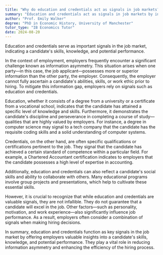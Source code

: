 ```yaml
---
title: "Why do education and credentials act as signals in job markets?"
summary: "Education and credentials act as signals in job markets by indicating a candidate's skills, knowledge, and potential performance."
author: "Prof. Emily Walker"
degree: "PhD in Economic History, University of Manchester"
tutor_type: "IB Economics Tutor"
date: 2024-08-20
---
```


Education and credentials serve as important signals in the job market, indicating a candidate's skills, knowledge, and potential performance.

In the context of employment, employers frequently encounter a significant challenge known as information asymmetry. This situation arises when one party—in this case, the job applicant—possesses more or superior information than the other party, the employer. Consequently, the employer cannot fully ascertain a candidate's abilities, skills, or work ethic prior to hiring. To mitigate this information gap, employers rely on signals such as education and credentials.

Education, whether it consists of a degree from a university or a certificate from a vocational school, indicates that the candidate has attained a specific level of knowledge and skills. Furthermore, it demonstrates the candidate's discipline and perseverance in completing a course of study—qualities that are highly valued by employers. For instance, a degree in computer science may signal to a tech company that the candidate has the requisite coding skills and a solid understanding of computer systems.

Credentials, on the other hand, are often specific qualifications or certifications pertinent to the job. They signal that the candidate has achieved a certain standard of competence within a particular field. For example, a Chartered Accountant certification indicates to employers that the candidate possesses a high level of expertise in accounting.

Additionally, education and credentials can also reflect a candidate's social skills and ability to collaborate with others. Many educational programs involve group projects and presentations, which help to cultivate these essential skills.

However, it is crucial to recognize that while education and credentials are valuable signals, they are not infallible. They do not guarantee that a candidate will excel in the job. Other factors—such as personality, motivation, and work experience—also significantly influence job performance. As a result, employers often consider a combination of signals when making hiring decisions.

In summary, education and credentials function as key signals in the job market by offering employers valuable insights into a candidate's skills, knowledge, and potential performance. They play a vital role in reducing information asymmetry and enhancing the efficiency of the hiring process.
    